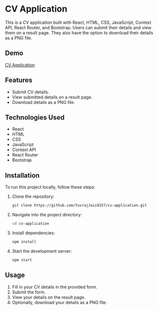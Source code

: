 # CV Application

This is a CV application built with React, HTML, CSS, JavaScript, Context API, React Router, and Bootstrap. Users can submit their details and view them on a result page. They also have the option to download their details as a PNG file.

## Demo

[CV Application](https://cv-applicationyuvraj9257.netlify.app/)


## Features

- Submit CV details.
- View submitted details on a result page.
- Download details as a PNG file.

## Technologies Used

- React
- HTML
- CSS
- JavaScript
- Context API
- React Router
- Bootstrap

## Installation

To run this project locally, follow these steps:

1. Clone the repository:

   ```bash
   git clone https://github.com/YuvrajJais9257/cv-application.git


2. Navigate into the project directory:

   ```bash
   cd cv-application

3. Install dependencies:

   ```bash
   npm install

4. Start the development server:

   ```bash
   npm start

## Usage

1. Fill in your CV details in the provided form.
2. Submit the form.
3. View your details on the result page.
4. Optionally, download your details as a PNG file.

